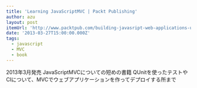 ```yaml
---
title: 'Learning JavaScriptMVC | Packt Publishing'
author: azu
layout: post
itemUrl: 'http://www.packtpub.com/building-javasript-web-applications-using-javascriptmvc/book'
date: '2013-03-27T15:00:00.000Z'
tags:
  - javascript
  - MVC
  - book
---
```

2013年3月発売
JavaScriptMVCについての短めの書籍
QUnitを使ったテストやCIについて、MVCでウェブアプリケーションを作ってデプロイする所まで
